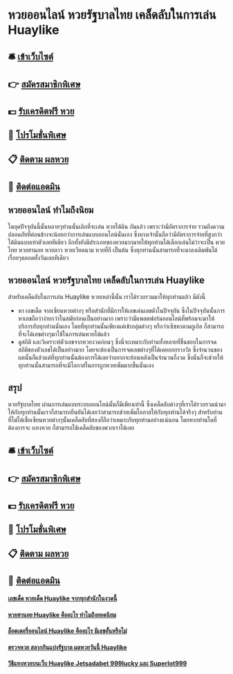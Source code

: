 # หวยออนไลน์ หวยรัฐบาลไทย เคล็ดลับในการเล่น Huaylike

## 🛎 [เข้าเว็บไซต์](https://bit.ly/3qIBypD)
## 👉 [สมัครสมาชิกพิเศษ](https://bit.ly/3qIBypD)
## 💵 [รับเครดิตฟรี หวย](https://bit.ly/3RZgeIa)
## 👑 [โปรโมชั่นพิเศษ](https://bit.ly/3RZgeIa)
## 📋 [ติดตาม ผลหวย](https://bit.ly/3RZgeIa)
## 📱 [ติดต่อแอดมิน](https://bit.ly/3RZgeIa)

## หวยออนไลน์ ทำไมถึงนิยม
ในยุคปัจจุบันนี้นั้นหลายๆท่านนั้นเลิกที่จะเล่น หวยใต้ดิน กันแล้ว เพราะว่ามีอัตราการจ่าย รวมถึงความปลอดภัยที่ค่อนข้างจะน้อยกว่าการเล่นแบบออนไลน์นั่นเอง ซึ่งบางเจ้านั้นถือว่ามีอัตราการจ่ายที่สูงกว่าใต้ดินแบบเท่าตัวเลยทีเดียว อีกทั้งยังมีประเภทของหวยมากมายให้ทุกท่านได้เลือกเล่นไม่ว่าจะเป็น หวยไทย หวยฮานอย หวยลาว หวยเวียดนาม หวยยี่กี เป็นต้น ซึ่งทุกท่านนั้นสามารถที่จะมาลงเดิมพันได้เรื่อยๆตลอดทั้งวันเลยทีเดียว

## หวยออนไลน์ หวยรัฐบาลไทย เคล็ดลับในการเล่น Huaylike
สำหรับเคล็ดลับในการเล่น Huaylike หวยเหล่านี้นั้น เราได้รวบรวมมาให้ทุกท่านแล้ว มีดังนี้
- หา เลขเด็ด จากเซียนหวยต่างๆ หรือสำนักที่มีการให้เลขเด่นเลขดังในปัจจุบัน ซึ่งในปัจจุบันนั้นการหาเลขถือว่าง่ายกว่าในสมัยก่อนเป็นอย่างมาก เพราะว่ามีแพลตฟอร์มออนไลน์ที่พร้อมจะมาให้บริการกับทุกท่านนั่นเอง โดยที่ทุกท่านนั้นเพียงแค่เข้ากลุ่มต่างๆ หรือว่าเซิซหาตามกูเกิล ก็สามารถที่จะได้เลขต่างๆมาใช้ในการเล่นหวยได้แล้ว
- ดูสถิติ และวิเคราะห์ตัวเลขจากหวยงวดก่อนๆ ซึ่งนี่จะเหมาะกับท่านทั้งหลายที่ชื่นชอบในการจดสถิติของตัวเลขได้เป็นอย่างมาก โดยจะต้องเป็นการจดเลขต่างๆที่ได้เคยออกรางวัล ซึ่งจำนวนของผลนั้นก็แล้วแต่ที่ทุกท่านนั้นต้องการได้เลยว่าอยากจะย้อนหลังเป็นจำนวนกี่งวด ซึ่งนั่นก็จะช่วยให้ทุกท่านนั้นสามารถที่จะมีโอกาสในการถูกหวยเพิ่มมากขึ้นนั่นเอง

## สรุป
หวยรัฐบาลไทย ผ่านการเล่นแบบระบบออนไลน์นั้นก็มีเพียงเท่านี้ ซึ่งเคล็ดลับต่างๆที่เราได้รวบรวมนำมาให้กับทุกท่านนั้นเราก็สามารถยืนยันได้เลยว่าสามารถช่วยเพิ่มโอกาสให้กับทุกท่านได้จริงๆ สำหรับท่านที่ไม่ได้เชื่อเซียนหวยต่างๆนั้นเคล็ดลับที่สองก็ถือว่าเหมาะกับทุกท่านอย่างแน่นอน โดยหากท่านใดที่ต้องการจะ แทงหวย ก็สามารถใช้เคล็ดลับของพวกเราได้เลย

## 🛎 [เข้าเว็บไซต์](https://bit.ly/3qIBypD)
## 👉 [สมัครสมาชิกพิเศษ](https://bit.ly/3qIBypD)
## 💵 [รับเครดิตฟรี หวย](https://bit.ly/3RZgeIa)
## 👑 [โปรโมชั่นพิเศษ](https://bit.ly/3RZgeIa)
## 📋 [ติดตาม ผลหวย](https://bit.ly/3RZgeIa)
## 📱 [ติดต่อแอดมิน](https://bit.ly/3RZgeIa)

#### [เลขเด็ด หวยเด็ด Huaylike จากทุกสำนักในงวดนี้](https://atom.io/themes/เลขเด็ด%20หวยเด็ด%20Huaylike%20จากทุกสำนักในงวดนี้)
#### [หวยฮานอย Huaylike คืออะไร ทำไมถึงยอดนิยม](https://atom.io/themes/หวยฮานอย%20Huaylike%20คืออะไร%20ทำไมถึงยอดนิยม)
#### [ล็อตเตอรี่ออนไลน์ Huaylike คืออะไร มีเลขอั้นหรือไม่](https://atom.io/themes/ล็อตเตอรี่ออนไลน์%20Huaylike%20คืออะไร%20มีเลขอั้นหรือไม่)
#### [ตรวจหวย สลากกินแบ่งรัฐบาล ผลหวยวันนี้ Huaylike](https://atom.io/themes/ตรวจหวย%20สลากกินแบ่งรัฐบาล%20ผลหวยวันนี้%20Huaylike)
#### [วิธีแทงหวยบนเว็บ Huaylike Jetsadabet 999lucky และ Superlot999](https://atom.io/themes/วิธีแทงหวยบนเว็บ%20Huaylike%20Jetsadabet%20999lucky%20และ%20Superlot999)